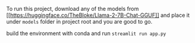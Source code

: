 To run this project, download any of the models from [[https://huggingface.co/TheBloke/Llama-2-7B-Chat-GGUF]] and place it under `models` folder in project root and you are good to go.

build the environment with conda and run 
`streamlit run app.py`